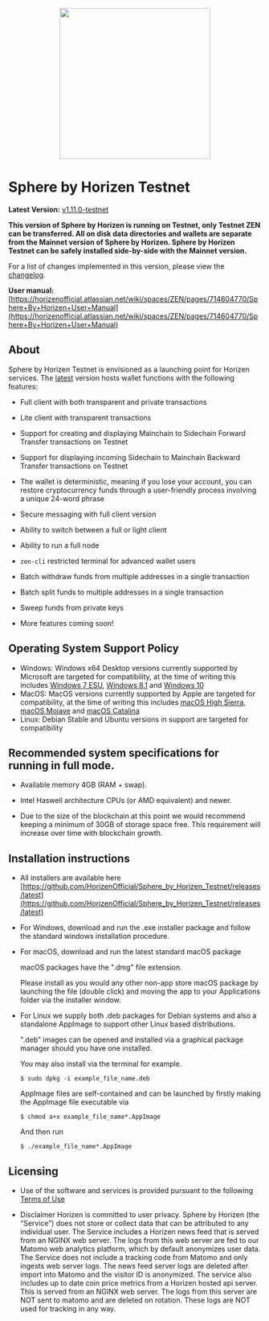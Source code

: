 <p align="center"><img src="https://downloads.horizen.global/file/web-assets/Testnet_512x512.svg" width="300"></p>

# Sphere by Horizen Testnet

**Latest Version:** [v1.11.0-testnet](https://github.com/HorizenOfficial/Sphere_by_Horizen_Testnet/releases/desktop-v1.11.0-testnet)

**This version of Sphere by Horizen is running on Testnet, only Testnet ZEN can be transferred. All on disk data directories and wallets are separate from the Mainnet version of Sphere by Horizen. Sphere by Horizen Testnet can be safely installed side-by-side with the Mainnet version.**

For a list of changes implemented in this version, please view the [changelog](CHANGELOG.md).

**User manual:** [https://horizenofficial.atlassian.net/wiki/spaces/ZEN/pages/714604770/Sphere+By+Horizen+User+Manual](https://horizenofficial.atlassian.net/wiki/spaces/ZEN/pages/714604770/Sphere+By+Horizen+User+Manual)

## About
Sphere by Horizen Testnet is envisioned as a launching point for Horizen services. The [latest](https://github.com/HorizenOfficial/Sphere_by_Horizen_Testnet/releases/latest) version hosts wallet functions with the following features:

* Full client with both transparent and private transactions

* Lite client with transparent transactions

* Support for creating and displaying Mainchain to Sidechain Forward Transfer transactions on Testnet

* Support for displaying incoming Sidechain to Mainchain Backward Transfer transactions on Testnet

* The wallet is deterministic, meaning if you lose your account, you can restore cryptocurrency funds through a user-friendly process involving a unique 24-word phrase

* Secure messaging with full client version

* Ability to switch between a full or light client

* Ability to run a full node

* `zen-cli` restricted terminal for advanced wallet users

* Batch withdraw funds from multiple addresses in a single transaction

* Batch split funds to multiple addresses in a single transaction

* Sweep funds from private keys

* More features coming soon!

## Operating System Support Policy
- Windows: Windows x64 Desktop versions currently supported by Microsoft are targeted for compatibility, at the time of writing this includes [Windows 7 ESU](https://en.wikipedia.org/wiki/Windows_7), [Windows 8.1](https://en.wikipedia.org/wiki/Windows_8.1) and [Windows 10](https://en.wikipedia.org/wiki/Windows_10)
- MacOS: MacOS versions currently supported by Apple are targeted for compatibility, at the time of writing this includes [macOS High Sierra](https://en.wikipedia.org/wiki/MacOS_High_Sierra), [macOS Mojave](https://en.wikipedia.org/wiki/MacOS_Mojave) and [macOS Catalina](https://en.wikipedia.org/wiki/MacOS_Catalina)
- Linux: Debian Stable and Ubuntu versions in support are targeted for compatibility

## Recommended system specifications for running in full mode.

* Available memory 4GB (RAM + swap).

* Intel Haswell architecture CPUs (or AMD equivalent) and newer.

* Due to the size of the blockchain at this point we would recommend keeping a minimum of 30GB of storage space free. This requirement will increase over time  with blockchain growth.

## Installation instructions

* All installers are available here [https://github.com/HorizenOfficial/Sphere_by_Horizen_Testnet/releases/latest](https://github.com/HorizenOfficial/Sphere_by_Horizen_Testnet/releases/latest)

* For Windows, download and run the .exe installer package and follow the standard windows installation procedure.

* For macOS, download and run the latest standard macOS package

  macOS packages have the ".dmg" file extension.

  Please install as you would any other non-app store macOS package by launching the file  (double click) and moving the app    to your Applications folder via the installer window.

* For Linux we supply both .deb packages for Debian systems and also a standalone AppImage to support other Linux based   distributions.

  ".deb" images can be opened and installed via a graphical package manager should you have one installed.

  You may also install via the terminal for example.
  ```
  $ sudo dpkg -i example_file_name.deb
  ```
  AppImage files are self-contained and can be launched by firstly making the AppImage file executable via
  ```
  $ chmod a+x example_file_name*.AppImage
  ```
  And then run
  ```
  $ ./example_file_name*.AppImage
  ```
## Licensing

* Use of the software and services is provided pursuant to the following [Terms of Use](https://www.horizen.global/terms)

* Disclaimer
Horizen is committed to user privacy. Sphere by Horizen (the “Service”) does not store or collect data that can be attributed to any individual user. The Service includes a Horizen news feed that is served from an NGINX web server. The logs from this web server are fed to our Matomo web analytics platform, which by default anonymizes user data. The Service does not include a tracking code from Matomo and only ingests web server logs. The news feed server logs are deleted after import into Matomo and the visitor ID is anonymized. The service also includes up to date coin price metrics from a Horizen hosted api server. This is served from an NGINX web server. The logs from this server are NOT sent to matomo and are deleted on rotation. These logs are NOT used for tracking in any way.
